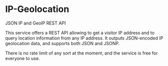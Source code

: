 IP-Geolocation
==============

JSON IP and GeoIP REST API

This service offers a REST API allowing to get a visitor IP address and to query location information from any IP address. It outputs JSON-encoded IP geolocation data, and supports both JSON and JSONP.

There is no rate limit of any sort at the moment, and the service is free for everyone to use.

